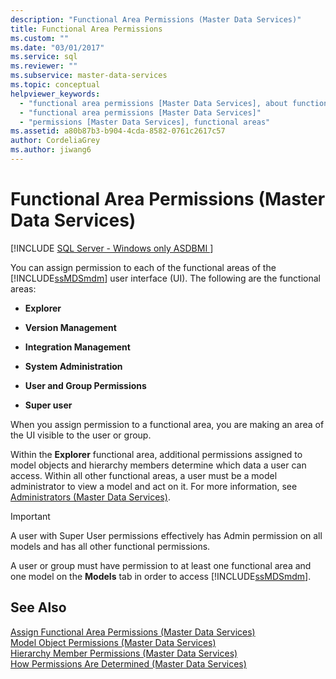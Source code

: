 ```yaml
---
description: "Functional Area Permissions (Master Data Services)"
title: Functional Area Permissions
ms.custom: ""
ms.date: "03/01/2017"
ms.service: sql
ms.reviewer: ""
ms.subservice: master-data-services
ms.topic: conceptual
helpviewer_keywords: 
  - "functional area permissions [Master Data Services], about functional area permissions"
  - "functional area permissions [Master Data Services]"
  - "permissions [Master Data Services], functional areas"
ms.assetid: a80b87b3-b904-4cda-8582-0761c2617c57
author: CordeliaGrey
ms.author: jiwang6
---
```

# Functional Area Permissions (Master Data Services)

[!INCLUDE [SQL Server - Windows only ASDBMI  ](../includes/applies-to-version/sql-windows-only-asdbmi.md)]

  You can assign permission to each of the functional areas of the [!INCLUDE[ssMDSmdm](../includes/ssmdsmdm-md.md)] user interface (UI). The following are the functional areas:  
  
-   **Explorer**  
  
-   **Version Management**  
  
-   **Integration Management**  
  
-   **System Administration**  
  
-   **User and Group Permissions**  
  
-   **Super user**  
  
 When you assign permission to a functional area, you are making an area of the UI visible to the user or group.  
  
 Within the **Explorer** functional area, additional permissions assigned to model objects and hierarchy members determine which data a user can access. Within all other functional areas, a user must be a model administrator to view a model and act on it. For more information, see [Administrators &#40;Master Data Services&#41;](../master-data-services/administrators-master-data-services.md).  
  
> [!IMPORTANT]  
>  A user with Super User permissions effectively has Admin permission on all models and has all other functional permissions.  
  
 A user or group must have permission to at least one functional area and one model on the **Models** tab in order to access [!INCLUDE[ssMDSmdm](../includes/ssmdsmdm-md.md)].  
  
## See Also  
 [Assign Functional Area Permissions &#40;Master Data Services&#41;](../master-data-services/assign-functional-area-permissions-master-data-services.md)   
 [Model Object Permissions &#40;Master Data Services&#41;](../master-data-services/model-object-permissions-master-data-services.md)   
 [Hierarchy Member Permissions &#40;Master Data Services&#41;](../master-data-services/hierarchy-member-permissions-master-data-services.md)   
 [How Permissions Are Determined &#40;Master Data Services&#41;](../master-data-services/how-permissions-are-determined-master-data-services.md)  
  
  
